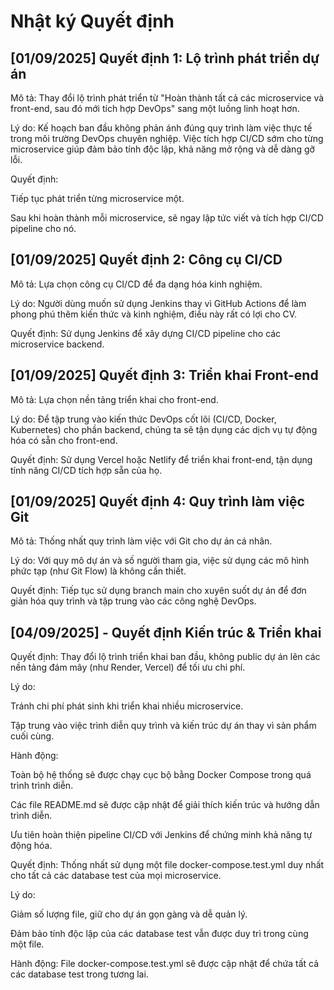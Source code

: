 # Nhật ký Quyết định

## [01/09/2025] Quyết định 1: Lộ trình phát triển dự án

Mô tả: Thay đổi lộ trình phát triển từ "Hoàn thành tất cả các microservice và front-end, sau đó mới tích hợp DevOps" sang một luồng linh hoạt hơn.

Lý do: Kế hoạch ban đầu không phản ánh đúng quy trình làm việc thực tế trong môi trường DevOps chuyên nghiệp. Việc tích hợp CI/CD sớm cho từng microservice giúp đảm bảo tính độc lập, khả năng mở rộng và dễ dàng gỡ lỗi.

Quyết định:

Tiếp tục phát triển từng microservice một.

Sau khi hoàn thành mỗi microservice, sẽ ngay lập tức viết và tích hợp CI/CD pipeline cho nó.

## [01/09/2025] Quyết định 2: Công cụ CI/CD

Mô tả: Lựa chọn công cụ CI/CD để đa dạng hóa kinh nghiệm.

Lý do: Người dùng muốn sử dụng Jenkins thay vì GitHub Actions để làm phong phú thêm kiến thức và kinh nghiệm, điều này rất có lợi cho CV.

Quyết định: Sử dụng Jenkins để xây dựng CI/CD pipeline cho các microservice backend.

## [01/09/2025] Quyết định 3: Triển khai Front-end

Mô tả: Lựa chọn nền tảng triển khai cho front-end.

Lý do: Để tập trung vào kiến thức DevOps cốt lõi (CI/CD, Docker, Kubernetes) cho phần backend, chúng ta sẽ tận dụng các dịch vụ tự động hóa có sẵn cho front-end.

Quyết định: Sử dụng Vercel hoặc Netlify để triển khai front-end, tận dụng tính năng CI/CD tích hợp sẵn của họ.

## [01/09/2025] Quyết định 4: Quy trình làm việc Git

Mô tả: Thống nhất quy trình làm việc với Git cho dự án cá nhân.

Lý do: Với quy mô dự án và số người tham gia, việc sử dụng các mô hình phức tạp (như Git Flow) là không cần thiết.

Quyết định: Tiếp tục sử dụng branch main cho xuyên suốt dự án để đơn giản hóa quy trình và tập trung vào các công nghệ DevOps.

## [04/09/2025] - Quyết định Kiến trúc & Triển khai

Quyết định: Thay đổi lộ trình triển khai ban đầu, không public dự án lên các nền tảng đám mây (như Render, Vercel) để tối ưu chi phí.

Lý do:

Tránh chi phí phát sinh khi triển khai nhiều microservice.

Tập trung vào việc trình diễn quy trình và kiến trúc dự án thay vì sản phẩm cuối cùng.

Hành động:

Toàn bộ hệ thống sẽ được chạy cục bộ bằng Docker Compose trong quá trình trình diễn.

Các file README.md sẽ được cập nhật để giải thích kiến trúc và hướng dẫn trình diễn.

Ưu tiên hoàn thiện pipeline CI/CD với Jenkins để chứng minh khả năng tự động hóa.

Quyết định: Thống nhất sử dụng một file docker-compose.test.yml duy nhất cho tất cả các database test của mọi microservice.

Lý do:

Giảm số lượng file, giữ cho dự án gọn gàng và dễ quản lý.

Đảm bảo tính độc lập của các database test vẫn được duy trì trong cùng một file.

Hành động: File docker-compose.test.yml sẽ được cập nhật để chứa tất cả các database test trong tương lai.
